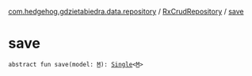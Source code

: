 [com.hedgehog.gdzietabiedra.data.repository](../index.md) / [RxCrudRepository](index.md) / [save](./save.md)

# save

`abstract fun save(model: `[`M`](index.md#M)`): `[`Single`](http://reactivex.io/RxJava/javadoc/io/reactivex/Single.html)`<`[`M`](index.md#M)`>`
